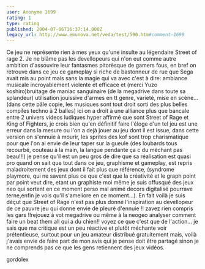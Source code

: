 ```yaml
---
user: Anonyme 1699
rating: 1
type: rating
published: 2004-07-06T16:37:14.000Z
legacy_url: http://www.emunova.net/veda/test/590.htm#comment-1699
---
```

Ce jeu ne représente rien à mes yeux qu'une insulte au légendaire Street of rage 2\. Je ne blâme pas les devellopeurs qui n'on eut comme autre ambition d'assouvire leur fantasmes pitorèsque de gamers fous, en bref on retrouve dans ce jeu ce gameplay si riche de bastonneur de rue que Sega avait mis au point mais sans la magie qui va avec c'est à dire:
ambiance musicale incroyablement violente et efficace et (merci Yuzo koshiro)bruitage de maniac sanguinaire (de la megadrive dans toute sa splandeur) utilisation jouissive d'armes en tt genre, varieté, mise en scène...(dans cette pâle copie, les musiques sont tout droit sorti des plus belles compiles techno à 2 balles) ici on a droit à une alliance plus que bancale entre 2 univers videos ludiques hyper affirmé que sont Street of Rage et King of Fighters, je crois bien qu'en définitif faire l'éloge d'un tel jeu est une erreur dans la mesure ou l'on a dejà jouer au jeu dont il est issue, dans cette version on s'ennuie à mourir, les sprites des kof sont trop charismatique pour que l'on ai envie de leur taper sur la gueule (des loubards tous recourbé, couteau à la main, la langue pendante ça c du méchant pas beau!!!) je pense qu'il est un peu gros de dire que sa réalisation est quasi pro quand on sait que tout dans ce jeu, graphisme et gameplay, est repris maladroitement des jeux dont il fait plus que référence, (syndrome playmore, qui ne savent plus ce que c'est que la créativité et le graph point par point veut dire, etant un graphiste moi même je suis offusqué des jeux neo qui sortent en ce moment perso mal animé decors digitalisé pourrave terne,enfin je vois qu'il s'ameliore en ce moment...).
En fait voilà je suis déçut que Street of Rage n'est pas plus donné l'inspiration au devellopeur de ce pauvre jeu qui donne envie de pleuré d'ennuie !! zavez rien compris les gars !!rejouez à vot megadrive ou même à la neogeo analyser comment faire un beat them all qui a du chien!! voyez ce que c'est que de l'action... je sais que ma critique est un peu réactive et plutôt méchante voir prétentieuse, surtout pour un jeu amateur distribué gratuitement mais, voilà j'avais envie de faire part de mon avis qui je pense doit être partagé sinon je ne comprends pas ce que les gens retiennent des jeux vidéos.

gordolex